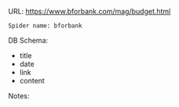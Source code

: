 URL: https://www.bforbank.com/mag/budget.html

    Spider name: bforbank

DB Schema:
- title
- date
- link
- content

Notes: